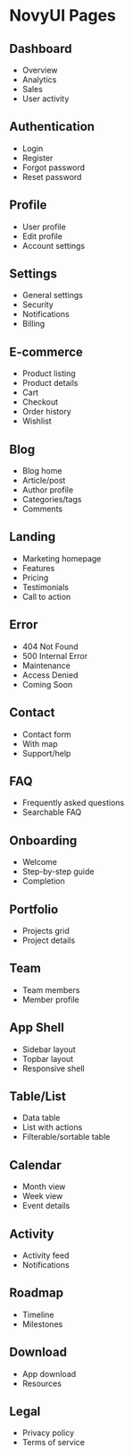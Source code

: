 # NovyUI Pages

## Dashboard
- Overview
- Analytics
- Sales
- User activity

## Authentication
- Login
- Register
- Forgot password
- Reset password

## Profile
- User profile
- Edit profile
- Account settings

## Settings
- General settings
- Security
- Notifications
- Billing

## E-commerce
- Product listing
- Product details
- Cart
- Checkout
- Order history
- Wishlist

## Blog
- Blog home
- Article/post
- Author profile
- Categories/tags
- Comments

## Landing
- Marketing homepage
- Features
- Pricing
- Testimonials
- Call to action

## Error
- 404 Not Found
- 500 Internal Error
- Maintenance
- Access Denied
- Coming Soon

## Contact
- Contact form
- With map
- Support/help

## FAQ
- Frequently asked questions
- Searchable FAQ

## Onboarding
- Welcome
- Step-by-step guide
- Completion

## Portfolio
- Projects grid
- Project details

## Team
- Team members
- Member profile

## App Shell
- Sidebar layout
- Topbar layout
- Responsive shell

## Table/List
- Data table
- List with actions
- Filterable/sortable table

## Calendar
- Month view
- Week view
- Event details

## Activity
- Activity feed
- Notifications

## Roadmap
- Timeline
- Milestones

## Download
- App download
- Resources

## Legal
- Privacy policy
- Terms of service


